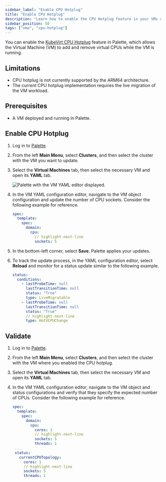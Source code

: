 ```yaml
---
sidebar_label: "Enable CPU Hotplug"
title: "Enable CPU Hotplug"
description: "Learn how to enable the CPU Hotplug feature in your VMs using Palette Virtual Machine Orchestrator."
sidebar_position: 50
tags: ["vmo", "cpu-hotplug"]
---
```


You can enable the [KubeVirt CPU Hotplug](https://kubevirt.io/user-guide/compute/cpu_hotplug/) feature in Palette, which
allows the Virtual Machine (VM) to add and remove virtual CPUs while the VM is running.

## Limitations

- CPU hotplug is not currently supported by the ARM64 architecture.
- The current CPU hotplug implementation requires the live migration of the VM workload.

## Prerequisites

- A VM deployed and running in Palette.

## Enable CPU Hotplug

1. Log in to [Palette](https://console.spectrocloud.com/).

2. From the left **Main Menu**, select **Clusters**, and then select the cluster with the VM you want to update.

3. Select the **Virtual Machines** tab, then select the necessary VM and open its **YAML** tab.

   ![Palette with the VM YAML editor displayed.](/vm-management_create-manage-vm_standard-vm-operations_enable-cpu-hotplug_vm-yaml-editor.webp)

4. In the VM YAML configuration editor, navigate to the VM object configuration and update the number of CPU sockets.
   Consider the following example for reference.

   ```yaml
   spec:
     template:
       spec:
         domain:
           cpu:
             // highlight-next-line
             sockets: 5
   ```

5. In the bottom-left corner, select **Save**. Palette applies your updates.

6. To track the update process, in the YAML configuration editor, select **Reload** and monitor for a status update
   similar to the following example.

   ```yaml
   status:
     conditions:
       - lastProbeTime: null
         lastTransitionTime: null
         status: "True"
         type: LiveMigratable
       - lastProbeTime: null
         lastTransitionTime: null
         status: "True"
         // highlight-next-line
         type: HotVCPUChange
   ```

## Validate

1. Log in to [Palette](https://console.spectrocloud.com/).

2. From the left **Main Menu**, select **Clusters**, and then select the cluster with the VM where you enabled the CPU
   hotplug.

3. Select the **Virtual Machines** tab, then select the necessary VM and open its **YAML** tab.

4. In the VM YAML configuration editor, navigate to the VM object and status configurations and verify that they specify
   the expected number of CPUs. Consider the following example for reference.

   ```yaml
   spec:
     template:
       spec:
         domain:
           cpu:
             cores: 1
             // highlight-next-line
             sockets: 5
             threads: 1
    ...
    status:
      currentCPUTopology:
        cores: 1
        // highlight-next-line
        sockets: 5
        threads: 1
   ```
